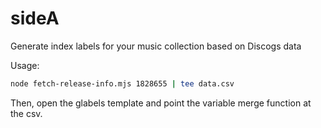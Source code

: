 # sideA
Generate index labels for your music collection based on Discogs data


Usage:

```bash
node fetch-release-info.mjs 1828655 | tee data.csv
```

Then, open the glabels template and point the variable merge function at the csv.
